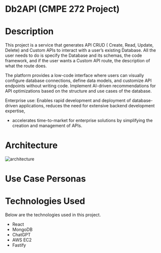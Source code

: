 # Db2API (CMPE 272 Project)

# Description

This project is a service that generates API CRUD ( Create, Read, Update, Delete) and Custom APIs to interact with a user’s existing Database. All the user needs to do is specify the Database and its schemas, the code framework, and if the user wants a Custom API route, the description of what the route does.

The platform provides a low-code interface where users can visually configure database connections, define data models, and customize API endpoints without writing code. Implement AI-driven recommendations for API optimizations based on the structure and use cases of the database.

Enterprise use: Enables rapid development and deployment of database-driven applications, reduces the need for extensive backend development expertise,

- accelerates time-to-market for enterprise solutions by simplifying the creation and management of APIs.

# Architecture
![architecture](https://github.com/user-attachments/assets/2793e72a-2e4d-479d-ba5b-043999c5068b)


# Use Case Personas

# Technologies Used

Below are the technologies used in this project.
- React
- MongoDB
- ChatGPT
- AWS EC2
- Fastify
